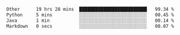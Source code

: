 <!--START_SECTION:waka-->

```txt
Other      19 hrs 28 mins  █████████████████████████   99.34 %
Python     5 mins          ░░░░░░░░░░░░░░░░░░░░░░░░░   00.45 %
Java       1 min           ░░░░░░░░░░░░░░░░░░░░░░░░░   00.14 %
Markdown   0 secs          ░░░░░░░░░░░░░░░░░░░░░░░░░   00.07 %
```

<!--END_SECTION:waka--> 
 
